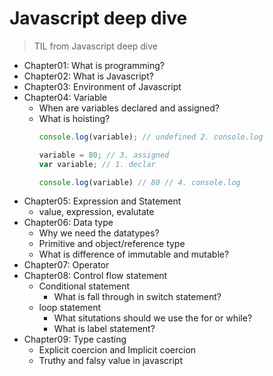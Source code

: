 # Javascript deep dive
> TIL from Javascript deep dive



- Chapter01: What is programming?
- Chapter02: What is Javascript?
- Chapter03: Environment of Javascript
- Chapter04: Variable
  - When are variables declared and assigned?
  - What is hoisting?
    ```javascript
    console.log(variable); // undefined 2. console.log

    variable = 80; // 3. assigned
    var variable; // 1. declar

    console.log(variable) // 80 // 4. console.log
    ```
- Chapter05: Expression and Statement
  - value, expression, evalutate
- Chapter06: Data type
  - Why we need the datatypes?
  - Primitive and object/reference type
  - What is difference of immutable and mutable?
- Chapter07: Operator
- Chapter08: Control flow statement
  - Conditional statement
    - What is fall through in switch statement?
  - loop statement
    - What situtations should we use the for or while?
    - What is label statement?
- Chapter09: Type casting
  - Explicit coercion and Implicit coercion
  - Truthy and falsy value in javascript

